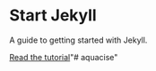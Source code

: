 # Start Jekyll

A guide to getting started with Jekyll.

[Read the tutorial](http://taniarascia.com/make-a-static-website-with-jekyll)"# aquacise" 
